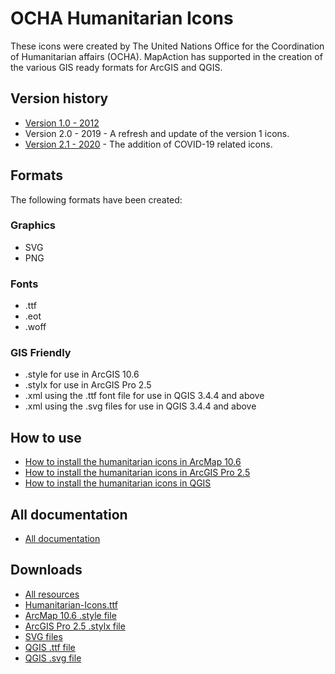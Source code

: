 # OCHA Humanitarian Icons
These icons were created by The United Nations Office for the Coordination of Humanitarian affairs (OCHA). MapAction has supported in the creation of the various GIS ready formats for ArcGIS and QGIS.

## Version history
* [Version 1.0 - 2012](https://github.com/mapaction/ocha-humanitarian-icons-for-gis/tree/humanitarian-icons-v1)
* Version 2.0 - 2019 - A refresh and update of the version 1 icons.
* [Version 2.1 - 2020](https://github.com/mapaction/ocha-humanitarian-icons-for-gis/tree/humanitarian-icons-v1) - The addition of COVID-19 related icons.

## Formats
The following formats have been created:

### Graphics
* SVG
* PNG

### Fonts
* .ttf
* .eot
* .woff

### GIS Friendly
* .style for use in ArcGIS 10.6
* .stylx for use in ArcGIS Pro 2.5
* .xml using the .ttf font file for use in QGIS 3.4.4 and above
* .xml using the .svg files for use in QGIS 3.4.4 and above

## How to use
* [How to install the humanitarian icons in ArcMap 10.6](https://github.com/mapaction/ocha-humanitarian-icons-for-gis/blob/humanitarian-icons-v2/documentation/how-to-install-the-humanitarian-icons-in-arcmap-10-6.md)
* [How to install the humanitarian icons in ArcGIS Pro 2.5](https://github.com/mapaction/ocha-humanitarian-icons-for-gis/blob/humanitarian-icons-v2/documentation/how-to-install-the-humanitarian-icons-in-arcgis-pro-2-5.md)
* [How to install the humanitarian icons in QGIS](https://github.com/mapaction/ocha-humanitarian-icons-for-gis/blob/humanitarian-icons-v2/documentation/how-to-install-the-humanitarian-icons-in-qgis.md)

## All documentation
* [All documentation](https://github.com/mapaction/ocha-humanitarian-icons-for-gis/blob/humanitarian-icons-v2/documentation/all-documentation.md)

## Downloads
* [All resources](https://github.com/mapaction/ocha-humanitarian-icons-for-gis/raw/humanitarian-icons-v2/humanitarian-icons-v2-1-svg/humanitarian-icons-v2-1-svg.zip)
* [Humanitarian-Icons.ttf](https://github.com/mapaction/ocha-humanitarian-icons-for-gis/raw/humanitarian-icons-v2/humanitarian-icons-v2-1-font/Humanitarian-Icons.ttf)
* [ArcMap 10.6 .style file](https://github.com/mapaction/ocha-humanitarian-icons-for-gis/raw/humanitarian-icons-v2/humanitarian-icons-v2-1-arcgis-106/humanitarian-icons-arcgis-106.style)
* [ArcGIS Pro 2.5 .stylx file](https://github.com/mapaction/ocha-humanitarian-icons-for-gis/raw/humanitarian-icons-v2/humanitarian-icons-v2-1-arcgis-pro/humanitarian-icons-arcgis-pro.stylx)
* [SVG files](https://github.com/mapaction/ocha-humanitarian-icons-for-gis/raw/humanitarian-icons-v2/humanitarian-icons-v2-1-svg/humanitarian-icons-v2-1-svg.zip)
* [QGIS .ttf file](https://github.com/mapaction/ocha-humanitarian-icons-for-gis/raw/humanitarian-icons-v2/humanitarian-icons-v2-1-qgis/humanitarian-icons-v2-1-qgis-ttf.xml)
* [QGIS .svg file](https://github.com/mapaction/ocha-humanitarian-icons-for-gis/raw/humanitarian-icons-v2/humanitarian-icons-v2-1-qgis/humanitarian-icons-v2-1-qgis-svg.xml)